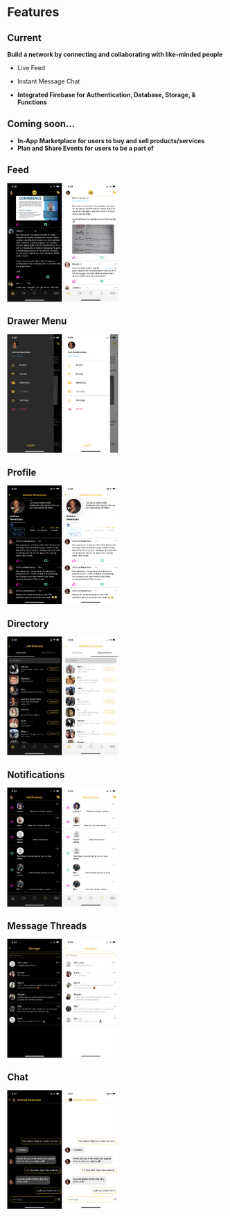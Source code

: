 
# Features

## Current
**Build a network by connecting and collaborating with like-minded people**
- Live Feed
- Instant Message Chat

- **Integrated Firebase for Authentication, Database, Storage, & Functions**

## Coming soon...
- **In-App Marketplace for users to buy and sell products/services**
- **Plan and Share Events for users to be a part of**

## Feed
<div>
    <img src="./screenshots/feed_dark.PNG" width='25%' height='25%'>
    <img src="./screenshots/feed_light.PNG" width='25%' height='25%'>
</div>

## Drawer Menu
<div>
    <img src="./screenshots/drawer_dark.PNG" width='25%' height='25%'>
    <img src="./screenshots/drawer_light.PNG" width='25%' height='25%'>
</div>

## Profile
<div>
    <img src="./screenshots/profile_dark.PNG" width='25%' height='25%'>
    <img src="./screenshots/profile_light.PNG" width='25%' height='25%'>
</div>
    
## Directory
<div>
    <img src="./screenshots/directory_dark.jpg" width='25%' height='25%'>
    <img src="./screenshots/directoryconnections_light.jpg" width='25%' height='25%'>
</div>

## Notifications
<div>
    <img src="./screenshots/notifications_dark.PNG" width='25%' height='25%'>
    <img src="./screenshots/notifications_light.PNG" width='25%' height='25%'>
</div>

## Message Threads
<div>
    <img src="./screenshots/messages_dark.PNG" width='25%' height='25%'>
    <img src="./screenshots/messages_light.PNG" width='25%' height='25%'>
</div>

## Chat
<div>
    <img src="./screenshots/chat_dark.PNG" width='25%' height='25%'>
    <img src="./screenshots/chat_light.PNG" width='25%' height='25%'>
</div>
